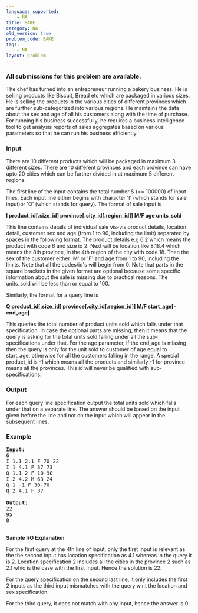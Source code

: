 ```yaml
---
languages_supported:
    - NA
title: BAKE
category: NA
old_version: true
problem_code: BAKE
tags:
    - NA
layout: problem
---
```

###  All submissions for this problem are available. 

The chef has turned into an entrepreneur running a bakery business. He is selling products like Biscuit, Bread etc which are packaged in various sizes. He is selling the products in the various cities of different provinces which are further sub-categorized into various regions. He maintains the data about the sex and age of all his customers along with the time of purchase. For running his business successfully, he requires a business intelligence tool to get analysis reports of sales aggregates based on various parameters so that he can run his business efficiently.

### Input

There are 10 different products which will be packaged in maximum 3 different sizes. There are 10 different provinces and each province can have upto 20 cities which can be further divided in at maximum 5 different regions.

 The first line of the input contains the total number S (&lt;= 100000) of input lines. Each input line either begins with character 'I' (which stands for sale input)or 'Q' (which stands for query). The format of sale input is 

 **I product\_id\[.size\_id\] province\[.city\_id\[.region\_id\]\] M/F age units\_sold**

 This line contains details of individual sale vis-vis product details, location detail, customer sex and age (from 1 to 90, including the limit) separated by spaces in the following format. The product details e.g 6.2 which means the product with code 6 and size id 2. Next will be location like 8.18.4 which means the 8th province, in the 4th region of the city with code 18. Then the sex of the customer either 'M' or 'F' and age from 1 to 90, including the limits. Note that all the codes/id's will begin from 0. Note that parts in the square brackets in the given format are optional because some specific information about the sale is missing due to practical reasons. The units\_sold will be less than or equal to 100. 

 Similarly, the format for a query line is 

 **Q product\_id\[.size\_id\] province\[.city\_id\[.region\_id\]\] M/F start\_age\[-end\_age\]**

 This queries the total number of product units sold which falls under that specification. In case the optional parts are missing, then it means that the query is asking for the total units sold falling under all the sub-specifications under that. For the age parameter, if the end\_age is missing then the query is only for the unit sold to customer of age equal to start\_age, otherwise for all the customers falling in the range. A special product\_id is -1 which means all the products and similarly -1 for province means all the provinces. This id will never be qualified with sub-specifications.

### Output

For each query line specification output the total units sold which falls under that on a separate line. The answer should be based on the input given before the line and not on the input which will appear in the subsequent lines.

### Example

<pre><b>Input:</b>
6
I 1.1 2.1 F 70 22
I 1 4.1 F 37 73
Q 1.1 2 F 10-90
I 2 4.2 M 63 24
Q 1 -1 F 30-70
Q 2 4.1 F 37

<b>Output:</b>
22
95
0

</pre>
**Sample I/O Explanation**

 For the first query at the 4th line of input, only the first input is relevant as the the second input has location specification as 4.1 whereas in the query it is 2. Location specification 2 includes all the cities in the province 2 such as 2.1 whic is the case with the first input. Hence the solution is 22. 

 For the query specification on the second last line, it only includes the first 2 inputs as the third input mismatches with the query w.r.t the location and sex specification.

 For the third query, it does not match with any input, hence the answer is 0.
